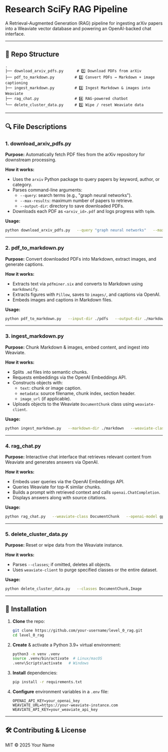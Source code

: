 # Research SciFy RAG Pipeline

A Retrieval-Augmented Generation (RAG) pipeline for ingesting arXiv papers into a Weaviate vector database and powering an OpenAI-backed chat interface.

---

## 📁 Repo Structure

```
.
├── download_arxiv_pdfs.py      # 1️⃣ Download PDFs from arXiv
├── pdf_to_markdown.py         # 2️⃣ Convert PDFs → Markdown + image captioning
├── ingest_markdown.py         # 3️⃣ Ingest Markdown & images into Weaviate
├── rag_chat.py                # 4️⃣ RAG-powered chatbot
└── delete_cluster_data.py     # 5️⃣ Wipe / reset Weaviate data
```

---

## 🔍 File Descriptions

### 1. download_arxiv_pdfs.py  
**Purpose:** Automatically fetch PDF files from the arXiv repository for downstream processing.

**How it works:**
- Uses the `arxiv` Python package to query papers by keyword, author, or category.
- Parses command-line arguments:
  - `--query`: search terms (e.g., "graph neural networks").
  - `--max-results`: maximum number of papers to retrieve.
  - `--output-dir`: directory to save downloaded PDFs.
- Downloads each PDF as `<arxiv_id>.pdf` and logs progress with `tqdm`.

**Usage:**
```bash
python download_arxiv_pdfs.py   --query "graph neural networks"   --max-results 50   --output-dir ./pdfs
```

---

### 2. pdf_to_markdown.py  
**Purpose:** Convert downloaded PDFs into Markdown, extract images, and generate captions.

**How it works:**
- Extracts text via `pdfminer.six` and converts to Markdown using `markdownify`.
- Extracts figures with `Pillow`, saves to `images/`, and captions via OpenAI.
- Embeds images and captions in Markdown files.

**Usage:**
```bash
python pdf_to_markdown.py   --input-dir ./pdfs   --output-dir ./markdown
```

---

### 3. ingest_markdown.py  
**Purpose:** Chunk Markdown & images, embed content, and ingest into Weaviate.

**How it works:**
- Splits `.md` files into semantic chunks.
- Requests embeddings via the OpenAI Embeddings API.
- Constructs objects with:
  - `text`: chunk or image caption.
  - `metadata`: source filename, chunk index, section header.
  - `image_url` (if applicable).
- Uploads objects to the Weaviate `DocumentChunk` class using `weaviate-client`.

**Usage:**
```bash
python ingest_markdown.py   --markdown-dir ./markdown   --weaviate-class DocumentChunk
```

---

### 4. rag_chat.py  
**Purpose:** Interactive chat interface that retrieves relevant content from Weaviate and generates answers via OpenAI.

**How it works:**
- Embeds user queries via the OpenAI Embeddings API.
- Queries Weaviate for top-K similar chunks.
- Builds a prompt with retrieved context and calls `openai.ChatCompletion`.
- Displays answers along with source citations.

**Usage:**
```bash
python rag_chat.py   --weaviate-class DocumentChunk   --openai-model gpt-4o-mini
```

---

### 5. delete_cluster_data.py  
**Purpose:** Reset or wipe data from the Weaviate instance.

**How it works:**
- Parses `--classes`; if omitted, deletes all objects.
- Uses `weaviate-client` to purge specified classes or the entire dataset.

**Usage:**
```bash
python delete_cluster_data.py   --classes DocumentChunk,Image
```

---

## 🔧 Installation

1. **Clone** the repo:
   ```bash
   git clone https://github.com/your-username/level_0_rag.git
   cd level_0_rag
   ```
2. **Create** & activate a Python 3.9+ virtual environment:
   ```bash
   python3 -m venv .venv
   source .venv/bin/activate  # Linux/macOS
   .venv\Scripts\activate   # Windows
   ```
3. **Install** dependencies:
   ```bash
   pip install -r requirements.txt
   ```
4. **Configure** environment variables in a `.env` file:
   ```env
   OPENAI_API_KEY=your_openai_key
   WEAVIATE_URL=https://your-weaviate-instance.com
   WEAVIATE_API_KEY=your_weaviate_api_key
   ```

---

## 🛠 Contributing & License

MIT © 2025 Your Name
